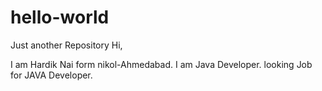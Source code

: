 # hello-world
Just another Repository
Hi,

I am Hardik Nai form nikol-Ahmedabad.
I am Java Developer. looking Job for JAVA Developer.
